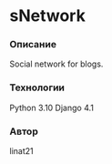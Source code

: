 # sNetwork
### Описание
Social network for blogs.
### Технологии
Python 3.10
Django 4.1
### Автор
linat21
